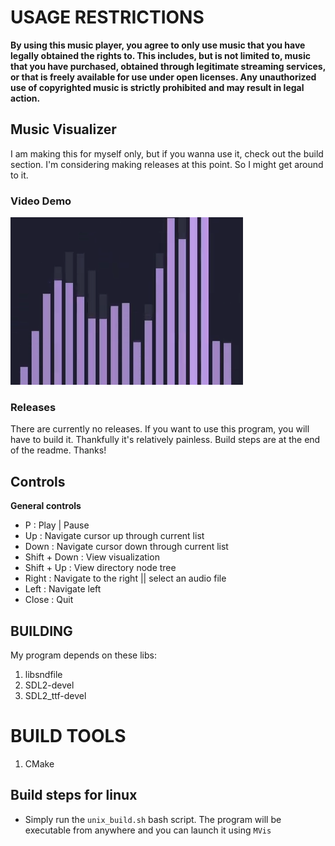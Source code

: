 
# USAGE RESTRICTIONS
 
**By using this music player, you agree to only use music that you have legally obtained the rights to. This includes, but is not limited to, music that you have purchased, obtained through legitimate streaming services, or that is freely available for use under open licenses. Any unauthorized use of copyrighted music is strictly prohibited and may result in legal action.**

## Music Visualizer
I am making this for myself only, but if you wanna use it, check out the build section. I'm considering making releases at this point. So I might get around to it.

### Video Demo
[![Video Title](example/ex.png)](https://www.youtube.com/watch?v=LK5_v7Elvw0)

### Releases
There are currently no releases. If you want to use this program, you will have to build it. Thankfully it's relatively painless. Build steps are at the end of the readme. Thanks!


## Controls
**General controls**

- P : Play | Pause
- Up : Navigate cursor up through current list
- Down : Navigate cursor down through current list
- Shift + Down : View visualization
- Shift + Up : View directory node tree
- Right : Navigate to the right || select an audio file
- Left : Navigate left
- Close : Quit

## BUILDING
My program depends on these libs:

1. libsndfile
2. SDL2-devel
3. SDL2_ttf-devel

# BUILD TOOLS
1. CMake

## Build steps for linux
- Simply run the ```unix_build.sh``` bash script. 
The program will be executable from anywhere and you can launch it using ```MVis```









